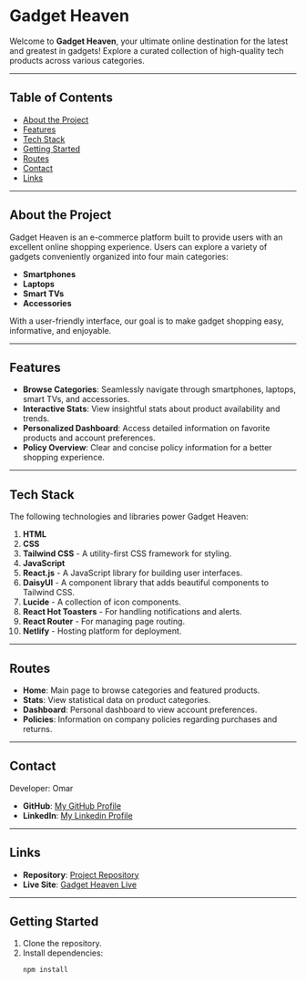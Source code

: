 # Gadget Heaven

Welcome to **Gadget Heaven**, your ultimate online destination for the latest and greatest in gadgets! Explore a curated collection of high-quality tech products across various categories.

---

## Table of Contents

- [About the Project](#about-the-project)
- [Features](#features)
- [Tech Stack](#tech-stack)
- [Getting Started](#getting-started)
- [Routes](#routes)
- [Contact](#contact)
- [Links](#links)

---

## About the Project

Gadget Heaven is an e-commerce platform built to provide users with an excellent online shopping experience. Users can explore a variety of gadgets conveniently organized into four main categories:

- **Smartphones**
- **Laptops**
- **Smart TVs**
- **Accessories**

With a user-friendly interface, our goal is to make gadget shopping easy, informative, and enjoyable.

---

## Features

- **Browse Categories**: Seamlessly navigate through smartphones, laptops, smart TVs, and accessories.
- **Interactive Stats**: View insightful stats about product availability and trends.
- **Personalized Dashboard**: Access detailed information on favorite products and account preferences.
- **Policy Overview**: Clear and concise policy information for a better shopping experience.

---

## Tech Stack

The following technologies and libraries power Gadget Heaven:

1. **HTML**
2. **CSS**
3. **Tailwind CSS** - A utility-first CSS framework for styling.
4. **JavaScript**
5. **React.js** - A JavaScript library for building user interfaces.
6. **DaisyUI** - A component library that adds beautiful components to Tailwind CSS.
7. **Lucide** - A collection of icon components.
8. **React Hot Toasters** - For handling notifications and alerts.
9. **React Router** - For managing page routing.
10. **Netlify** - Hosting platform for deployment.

---

## Routes

- **Home**: Main page to browse categories and featured products.
- **Stats**: View statistical data on product categories.
- **Dashboard**: Personal dashboard to view account preferences.
- **Policies**: Information on company policies regarding purchases and returns.

---

## Contact

Developer: Omar

- **GitHub**: [My GitHub Profile](https://github.com/OmarSabil)
- **LinkedIn**: [My Linkedin Profile](www.linkedin.com/in/mdomar54bil)


---

## Links

- **Repository**: [Project Repository](https://github.com/programming-hero-web-course-4/b10a8-gadget-heaven-OmarSabil.git)
- **Live Site**: [Gadget Heaven Live](https://imaginative-pasca-f8575b.netlify.app/)


---

## Getting Started

1. Clone the repository.
2. Install dependencies:
   ```bash
   npm install
